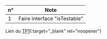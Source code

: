 | n° | Note |
| --- | --- |
| 1 | Faire interface "isTestable" |  

Lien du [TP1](https://ecampus.unicaen.fr/pluginfile.php/1250252/mod_resource/content/2/tp_representation.pdf){:target="_blank" rel="noopener"}
